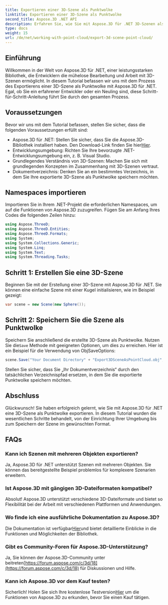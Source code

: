 ```yaml
---
title: Exportieren einer 3D-Szene als Punktwolke
linktitle: Exportieren einer 3D-Szene als Punktwolke
second_title: Aspose.3D .NET API
description: Erfahren Sie, wie Sie mit Aspose.3D für .NET 3D-Szenen als Punktwolken exportieren. Umfassendes Tutorial für Entwickler. Probieren Sie jetzt die kostenlose Testversion aus!
type: docs
weight: 15
url: /de/net/working-with-point-cloud/export-3d-scene-point-cloud/
---
```

## Einführung
Willkommen in der Welt von Aspose.3D für .NET, einer leistungsstarken Bibliothek, die Entwicklern die mühelose Bearbeitung und Arbeit mit 3D-Szenen ermöglicht. In diesem Tutorial befassen wir uns mit dem Prozess des Exportierens einer 3D-Szene als Punktwolke mit Aspose.3D für .NET. Egal, ob Sie ein erfahrener Entwickler oder ein Neuling sind, diese Schritt-für-Schritt-Anleitung führt Sie durch den gesamten Prozess.
## Voraussetzungen
Bevor wir uns mit dem Tutorial befassen, stellen Sie sicher, dass die folgenden Voraussetzungen erfüllt sind:
-  Aspose.3D für .NET: Stellen Sie sicher, dass Sie die Aspose.3D-Bibliothek installiert haben. Den Download-Link finden Sie hier[Hier](https://releases.aspose.com/3d/net/).
- Entwicklungsumgebung: Richten Sie Ihre bevorzugte .NET-Entwicklungsumgebung ein, z. B. Visual Studio.
- Grundlegendes Verständnis von 3D-Szenen: Machen Sie sich mit grundlegenden Konzepten im Zusammenhang mit 3D-Szenen vertraut.
- Dokumentverzeichnis: Denken Sie an ein bestimmtes Verzeichnis, in dem Sie Ihre exportierte 3D-Szene als Punktwolke speichern möchten.
## Namespaces importieren
Importieren Sie in Ihrem .NET-Projekt die erforderlichen Namespaces, um auf die Funktionen von Aspose.3D zuzugreifen. Fügen Sie am Anfang Ihres Codes die folgenden Zeilen hinzu:
```csharp
using Aspose.ThreeD;
using Aspose.ThreeD.Entities;
using Aspose.ThreeD.Formats;
using System;
using System.Collections.Generic;
using System.Linq;
using System.Text;
using System.Threading.Tasks;
```
## Schritt 1: Erstellen Sie eine 3D-Szene
Beginnen Sie mit der Erstellung einer 3D-Szene mit Aspose.3D für .NET. Sie können eine einfache Szene mit einer Kugel initialisieren, wie im Beispiel gezeigt:
```csharp
var scene = new Scene(new Sphere());
```
## Schritt 2: Speichern Sie die Szene als Punktwolke
 Speichern Sie anschließend die erstellte 3D-Szene als Punktwolke. Nutzen Sie die`Save` Methode mit geeigneten Optionen, um dies zu erreichen. Hier ist ein Beispiel für die Verwendung von ObjSaveOptions:
```csharp
scene.Save("Your Document Directory" + "Export3DSceneAsPointCloud.obj", new ObjSaveOptions() { PointCloud = true });
```
Stellen Sie sicher, dass Sie „Ihr Dokumentverzeichnis“ durch den tatsächlichen Verzeichnispfad ersetzen, in dem Sie die exportierte Punktwolke speichern möchten.
## Abschluss
Glückwunsch! Sie haben erfolgreich gelernt, wie Sie mit Aspose.3D für .NET eine 3D-Szene als Punktwolke exportieren. In diesem Tutorial wurden die wesentlichen Schritte behandelt, von der Einrichtung Ihrer Umgebung bis zum Speichern der Szene im gewünschten Format.
## FAQs
### Kann ich Szenen mit mehreren Objekten exportieren?
Ja, Aspose.3D für .NET unterstützt Szenen mit mehreren Objekten. Sie können das bereitgestellte Beispiel problemlos für komplexere Szenarien erweitern.
### Ist Aspose.3D mit gängigen 3D-Dateiformaten kompatibel?
Absolut! Aspose.3D unterstützt verschiedene 3D-Dateiformate und bietet so Flexibilität bei der Arbeit mit verschiedenen Plattformen und Anwendungen.
### Wo finde ich eine ausführliche Dokumentation zu Aspose.3D?
 Die Dokumentation ist verfügbar[Hier](https://reference.aspose.com/3d/net/)und bietet detaillierte Einblicke in die Funktionen und Möglichkeiten der Bibliothek.
### Gibt es Community-Foren für Aspose.3D-Unterstützung?
 Ja, Sie können der Aspose.3D-Community unter beitreten[https://forum.aspose.com/c/3d/18](https://forum.aspose.com/c/3d/18) für Diskussionen und Hilfe.
### Kann ich Aspose.3D vor dem Kauf testen?
 Sicherlich! Holen Sie sich Ihre kostenlose Testversion[Hier](https://releases.aspose.com/) um die Funktionen von Aspose.3D zu erkunden, bevor Sie einen Kauf tätigen.